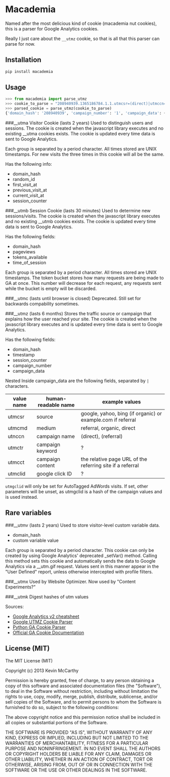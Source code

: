 # Macademia

Named after the most delicious kind of cookie (macademia nut cookies), this is a parser for Google Analytics cookies.

Really I just care about the `__utmz` cookie, so that is all that this parser can parse for now.

## Installation

```bash
pip install macademia
```

## Usage

```python
>>> from macademia import parse_utmz
>>> cookie_to_parse = "208940939.1365186784.1.1.utmcsr=(direct)|utmccn=(direct)|utmcmd=(none)"
>>> parsed_cookie = parse_utmz(cookie_to_parse)
{'domain_hash': '208940939', 'campaign_number': '1', 'campaign_data': {'source': '(direct)', 'campaign_name': '(direct)', 'medium': '(none)'}, 'timestamp': datetime.datetime(2013, 4, 5, 8, 33, 4), 'session_counter': '1'}
```


###__utma Visitor Cookie (lasts 2 years)
Used to distinguish users and sessions. The cookie is created when the javascript library executes and no existing __utma cookies exists. The cookie is updated every time data is sent to Google Analytics.

Each group is separated by a period character. All times stored are UNIX timest­amps. For new visits the three times in this cookie will all be the same.

Has the following info:
  * domain_hash
  * random_id
  * first_visit_at
  * previous_visit_at
  * current_visit_at
  * session_counter

###__utmb Session Cookie (lasts 30 minutes)
Used to determine new sessions/visits. The cookie is created when the javascript library executes and no existing __utmb cookies exists. The cookie is updated every time data is sent to Google Analytics.

Has the following fields:
  * domain_hash
  * pageviews
  * tokens_available
  * time_of_session

Each group is separated by a period character. All times stored are UNIX timestamps. The token bucket stores how many requests are being made to GA at once. This number will decrease for each request, any requests sent while the bucket is empty will be discarded.

###__utmc (lasts until browser is closed)
Deprecated.  Still set for backwards compability sometimes.

###__utmz (lasts 6 months)
Stores the traffic source or campaign that explains how the user reached your site. The cookie is created when the javascript library executes and is updated every time data is sent to Google Analytics.

Has the following fields:

* domain_hash
* timestamp
* session_counter
* campaign_number
* campaign_data

Nested Inside campaign_data are the following fields, separated by `|` characters.

| value name | human-readable name | example values |
| ---------- | ------------------- | -------------- |
| utmcsr  | source | google, yahoo, bing (if organic) or example.com if referral |
| utmcmd  | medium | referral, organic, direct |
| utnccn  | campaign name | (direct), (referral) |
| utmctr  | campaign keyword | ? |
| utmcct  | campaign content | the relative page URL of the referring site if a referral |
| utmclid | google click ID | ? |

`utmgclid` will only be set for AutoTagged AdWords visits. If set, other parameters will be unset, as utmgclid is a hash of the campaign values and is used instead.

## Rare variables

###__utmv (lasts 2 years)
Used to store visitor-level custom variable data. 

  * domain_hash
  * custom variable value

Each group is separated by a period character. This cookie can only be created by using Google Analytics' deprecated _setVar() method. Calling this method sets this cookie and automa­tically sends the data to Google Analytics via a __utm.gif request.  Values sent in this manner appear in the "User Define­d" report, unless otherwise interc­epted with profile filters.

###__utmx
Used by Website Optimizer.  Now used by "Content Experiments?"

###__utmk
Digest hashes of utm values

Sources:
  * [Google Analytics v2 cheatsheet](http://www.cheatography.com/jay-taylor/cheat-sheets/google-analytics-cookies-v2/)
  * [Google UTMZ Cookie Parser](http://daleconboy.com/portfolio/code/google-utmz-cookie-parser)
  * [Python GA Cookie Parser](https://github.com/ryonlife/Python-Google-Analytics-Cookie-Parser)
  * [Official GA Cookie Documentation](https://developers.google.com/analytics/devguides/collection/analyticsjs/cookie-usage)

## License (MIT)
The MIT License (MIT)

Copyright (c) 2013 Kevin McCarthy

Permission is hereby granted, free of charge, to any person obtaining a copy
of this software and associated documentation files (the "Software"), to deal
in the Software without restriction, including without limitation the rights
to use, copy, modify, merge, publish, distribute, sublicense, and/or sell
copies of the Software, and to permit persons to whom the Software is
furnished to do so, subject to the following conditions:

The above copyright notice and this permission notice shall be included in
all copies or substantial portions of the Software.

THE SOFTWARE IS PROVIDED "AS IS", WITHOUT WARRANTY OF ANY KIND, EXPRESS OR
IMPLIED, INCLUDING BUT NOT LIMITED TO THE WARRANTIES OF MERCHANTABILITY,
FITNESS FOR A PARTICULAR PURPOSE AND NONINFRINGEMENT. IN NO EVENT SHALL THE
AUTHORS OR COPYRIGHT HOLDERS BE LIABLE FOR ANY CLAIM, DAMAGES OR OTHER
LIABILITY, WHETHER IN AN ACTION OF CONTRACT, TORT OR OTHERWISE, ARISING FROM,
OUT OF OR IN CONNECTION WITH THE SOFTWARE OR THE USE OR OTHER DEALINGS IN
THE SOFTWARE.

